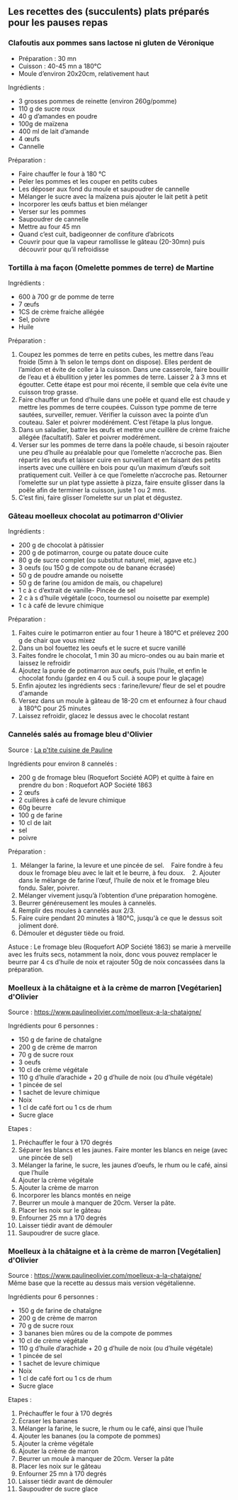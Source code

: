 ## Les recettes des (succulents) plats préparés pour les pauses repas

### Clafoutis aux pommes sans lactose ni gluten de Véronique

- Préparation : 30 mn
- Cuisson : 40-45 mn a 180°C
- Moule d’environ 20x20cm, relativement haut

Ingrédients :
- 3 grosses pommes de reinette (environ 260g/pomme)
- 110 g de sucre roux
- 40 g d’amandes en poudre 
- 100g de maïzena
- 400 ml de lait d’amande
- 4 œufs
- Cannelle

Préparation :
- Faire chauffer le four à 180 °C
- Peler les pommes et les couper en petits cubes
- Les déposer aux fond du moule et saupoudrer de cannelle
- Mélanger le sucre avec la maïzena puis ajouter le lait petit à petit
- Incorporer les œufs battus et bien mélanger
- Verser sur les pommes
- Saupoudrer de cannelle
- Mettre au four 45 mn
- Quand c’est cuit, badigeonner de confiture d’abricots
- Couvrir pour que la vapeur ramollisse le gâteau (20-30mn) puis découvrir pour qu’il refroidisse


### Tortilla à ma façon (Omelette pommes de terre) de Martine

Ingrédients :
- 600 à 700 gr de pomme de terre
- 7 œufs
- 1CS de crème fraiche allégée
- Sel, poivre
- Huile

Préparation :
1. Coupez les pommes de terre en petits cubes, les mettre dans l’eau froide (5mn à 1h selon le
temps dont on dispose). Elles perdent de l’amidon et évite de coller à la cuisson.
Dans une casserole, faire bouillir de l’eau et à ébullition y jeter les pommes de terre. Laisser
2 à 3 mns et égoutter. Cette étape est pour moi récente, il semble que cela évite une cuisson
trop grasse.
2. Faire chauffer un fond d’huile dans une poêle et quand elle est chaude y mettre les pommes
de terre coupées. Cuisson type pomme de terre sautées, surveiller, remuer. Vérifier la
cuisson avec la pointe d’un couteau. Saler et poivrer modérément.
C’est l’étape la plus longue.
3. Dans un saladier, battre les œufs et mettre une cuillère de crème fraiche allégée (facultatif).
Saler et poivrer modérément.
4. Verser sur les pommes de terre dans la poêle chaude, si besoin rajouter une peu d’huile au
préalable pour que l’omelette n’accroche pas. Bien répartir les œufs et laisser cuire en
surveillant et en faisant des petits inserts avec une cuillère en bois pour qu’un maximum
d’œufs soit pratiquement cuit. Veiller à ce que l’omelette n’accroche pas.
Retourner l’omelette sur un plat type assiette à pizza, faire ensuite glisser dans la poêle afin
de terminer la cuisson, juste 1 ou 2 mns.
5. C’est fini, faire glisser l’omelette sur un plat et dégustez.


### Gâteau moelleux chocolat au potimarron d'Olivier

Ingrédients :
- 200 g de chocolat à pâtissier
- 200 g de potimarron, courge ou patate douce cuite
- 80 g de sucre complet (ou substitut naturel, miel, agave etc.)
- 3 oeufs (ou 150 g de compote ou de banane écrasée)
- 50 g de poudre amande ou noisette
- 50 g de farine (ou amidon de maïs, ou chapelure)
- 1 c à c d’extrait de vanille- Pincée de sel
- 2 c à s d’huile végétale (coco, tournesol ou noisette par exemple)
- 1 c à café de levure chimique

Préparation :
1. Faites cuire le potimarron entier au four 1 heure à 180°C et prélevez 200 g de chair
que vous mixez
2. Dans un bol fouettez les oeufs et le sucre et sucre vanillé
3. Faites fondre le chocolat, 1 min 30 au micro-ondes ou au bain marie et laissez le
refroidir
4. Ajoutez la purée de potimarron aux oeufs, puis l'huile, et enfin le chocolat fondu
(gardez en 4 ou 5 cuil. à soupe pour le glaçage)
5. Enfin ajoutez les ingrédients secs : farine/levure/ fleur de sel et poudre d'amande
6. Versez dans un moule à gâteau de 18-20 cm et enfournez à four chaud à 180°C pour
25 minutes
7. Laissez refroidir, glacez le dessus avec le chocolat restant

### Cannelés salés au fromage bleu d'Olivier

Source : [La p'tite cuisine de Pauline](https://www.ptitecuisinedepauline.com/article-mini-canneles-au-roquefort-et-aux-noix-113894968.html)

Ingrédients pour environ 8 cannelés :
- 200 g de fromage bleu (Roquefort Société AOP) et quitte à faire en prendre du bon : Roquefort AOP Société 1863
- 2 œufs
- 2 cuillères à café de levure chimique
- 60g beurre
- 100 g de farine
- 10 cl de lait
- sel
- poivre

Préparation :
1.  Mélanger la farine, la levure et une pincée de sel.    Faire fondre à feu doux le fromage bleu avec le lait et le beurre, à feu doux.
   2. Ajouter dans le mélange de farine l’œuf, l’huile de noix et le fromage bleu fondu. Saler, poivrer. 
3. Mélanger vivement jusqu’à l’obtention d’une préparation homogène. 
4. Beurrer généreusement les moules à cannelés.
5. Remplir des moules à cannelés aux 2/3. 
6. Faire cuire pendant 20 minutes à 180°C, jusqu'à ce que le dessus soit joliment doré.    
7. Démouler et déguster tiède ou froid.  

Astuce :
Le fromage bleu (Roquefort AOP Société 1863) se marie à merveille avec les fruits secs, notamment la noix, donc vous pouvez remplacer le beurre par 4 cs d’huile de noix et rajouter 50g de noix concassées dans la préparation.


### Moelleux à la châtaigne et à la crème de marron [Vegétarien] d'Olivier

Source : https://www.paulineolivier.com/moelleux-a-la-chataigne/

Ingrédients pour 6 personnes :
- 150 g de farine de chataîgne
- 200 g de crème de marron
- 70 g de sucre roux
- 3 oeufs
- 10 cl de crème végétale
- 110 g d’huile d’arachide + 20 g d’huile de noix (ou d’huile végétale)
- 1 pincée de sel
- 1 sachet de levure chimique
- Noix
- 1 cl de café fort ou 1 cs de rhum
- Sucre glace

Etapes :
1. Préchauffer le four à 170 degrés
2. Séparer les blancs et les jaunes. Faire monter les blancs en neige (avec une pincée de sel)
3. Mélanger la farine, le sucre, les jaunes d’oeufs, le rhum ou le café, ainsi que l’huile
4. Ajouter la crème végétale
5. Ajouter la crème de marron
6. Incorporer les blancs montés en neige
7. Beurrer un moule à manquer de 20cm. Verser la pâte.
8. Placer les noix sur le gâteau
9. Enfourner 25 mn à 170 degrés
10. Laisser tiédir avant de démouler
11. Saupoudrer de sucre glace.


### Moelleux à la châtaigne et à la crème de marron [Vegétalien] d'Olivier

Source : https://www.paulineolivier.com/moelleux-a-la-chataigne/  
Même base que la recette au dessus mais version végétalienne.

Ingrédients pour 6 personnes :
- 150 g de farine de chataîgne
- 200 g de crème de marron
- 70 g de sucre roux
- 3 bananes bien mûres ou de la compote de pommes
- 10 cl de crème végétale
- 110 g d’huile d’arachide + 20 g d’huile de noix (ou d’huile végétale)
- 1 pincée de sel
- 1 sachet de levure chimique
- Noix
- 1 cl de café fort ou 1 cs de rhum
- Sucre glace

Etapes :
1. Préchauffer le four à 170 degrés
2. Écraser les bananes
3. Mélanger la farine, le sucre, le rhum ou le café, ainsi que l’huile
4. Ajouter les bananes (ou la compote de pommes)
5. Ajouter la crème végétale
6. Ajouter la crème de marron
7. Beurrer un moule à manquer de 20cm. Verser la pâte
8. Placer les noix sur le gâteau
9. Enfourner 25 mn à 170 degrés
10. Laisser tiédir avant de démouler
11. Saupoudrer de sucre glace
